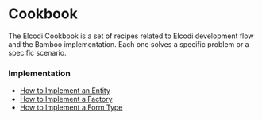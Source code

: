 Cookbook
========

The Elcodi Cookbook is a set of recipes related to Elcodi development flow and
the Bamboo implementation. Each one solves a specific problem or a specific
scenario.

### Implementation

* [How to Implement an Entity](implementation/entity.md)
* [How to Implement a Factory](implementation/factory.md)
* [How to Implement a Form Type](implementation/form-type.md)
